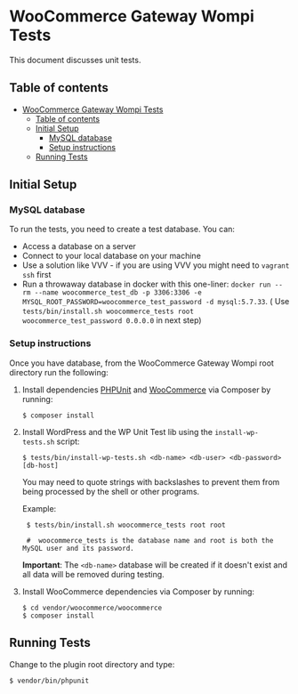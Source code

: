 # WooCommerce Gateway Wompi Tests

This document discusses unit tests.

## Table of contents

- [WooCommerce Gateway Wompi Tests](#woocommerce-gateway-wompi-tests)
    - [Table of contents](#table-of-contents)
    - [Initial Setup](#initial-setup)
        - [MySQL database](#mysql-database)
        - [Setup instructions](#setup-instructions)
    - [Running Tests](#running-tests)

## Initial Setup

### MySQL database

To run the tests, you need to create a test database. You can:
- Access a database on a server
- Connect to your local database on your machine
- Use a solution like VVV - if you are using VVV you might need to `vagrant ssh` first
- Run a throwaway database in docker with this one-liner: `docker run --rm --name woocommerce_test_db -p 3306:3306 -e MYSQL_ROOT_PASSWORD=woocommerce_test_password -d mysql:5.7.33`. ( Use `tests/bin/install.sh woocommerce_tests root woocommerce_test_password 0.0.0.0` in next step)

### Setup instructions

Once you have database, from the WooCommerce Gateway Wompi root directory run the following:

1. Install dependencies [PHPUnit](http://phpunit.de/) and [WooCommerce](github.com/woocommerce/woocommerce/) via Composer by running:
    ```
    $ composer install
    ```

2. Install WordPress and the WP Unit Test lib using the `install-wp-tests.sh` script:
    ```
    $ tests/bin/install-wp-tests.sh <db-name> <db-user> <db-password> [db-host]
    ```

    You may need to quote strings with backslashes to prevent them from being processed by the shell or other programs.

    Example:

        $ tests/bin/install.sh woocommerce_tests root root

        #  woocommerce_tests is the database name and root is both the MySQL user and its password.

    **Important**: The `<db-name>` database will be created if it doesn't exist and all data will be removed during testing.


3. Install WooCommerce dependencies via Composer by running:
    ```
    $ cd vendor/woocommerce/woocommerce
    $ composer install
    ```
## Running Tests

Change to the plugin root directory and type:

    $ vendor/bin/phpunit
